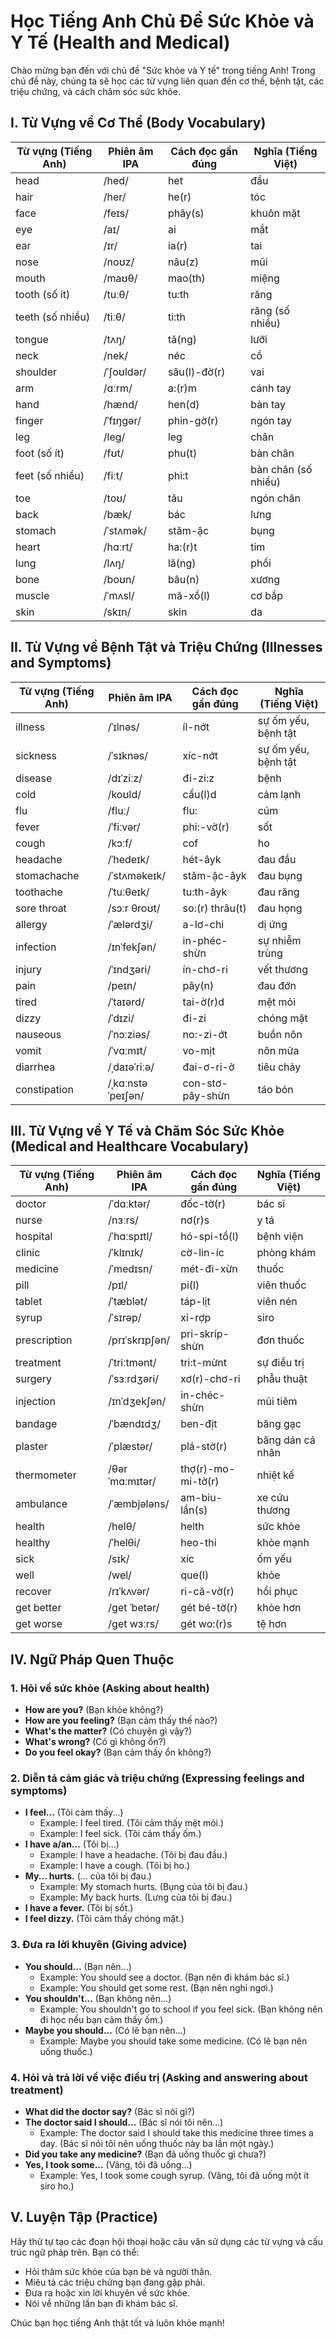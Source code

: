# Học Tiếng Anh Chủ Đề Sức Khỏe và Y Tế (Health and Medical)

Chào mừng bạn đến với chủ đề "Sức khỏe và Y tế" trong tiếng Anh! Trong chủ đề này, chúng ta sẽ học các từ vựng liên quan đến cơ thể, bệnh tật, các triệu chứng, và cách chăm sóc sức khỏe.

## I. Từ Vựng về Cơ Thể (Body Vocabulary)

| Từ vựng (Tiếng Anh) | Phiên âm IPA | Cách đọc gần đúng | Nghĩa (Tiếng Việt) |
|---|---|---|---|
| head | /hed/ | het | đầu |
| hair | /her/ | he(r) | tóc |
| face | /feɪs/ | phây(s) | khuôn mặt |
| eye | /aɪ/ | ai | mắt |
| ear | /ɪr/ | ia(r) | tai |
| nose | /noʊz/ | nâu(z) | mũi |
| mouth | /maʊθ/ | mao(th) | miệng |
| tooth (số ít) | /tuːθ/ | tu:th | răng |
| teeth (số nhiều) | /tiːθ/ | ti:th | răng (số nhiều) |
| tongue | /tʌŋ/ | tă(ng) | lưỡi |
| neck | /nek/ | néc | cổ |
| shoulder | /ˈʃoʊldər/ | sâu(l)-đờ(r) | vai |
| arm | /ɑːrm/ | a:(r)m | cánh tay |
| hand | /hænd/ | hen(d) | bàn tay |
| finger | /ˈfɪŋɡər/ | phin-gờ(r) | ngón tay |
| leg | /leɡ/ | leg | chân |
| foot (số ít) | /fʊt/ | phu(t) | bàn chân |
| feet (số nhiều) | /fiːt/ | phi:t | bàn chân (số nhiều) |
| toe | /toʊ/ | tâu | ngón chân |
| back | /bæk/ | bác | lưng |
| stomach | /ˈstʌmək/ | stăm-ậc | bụng |
| heart | /hɑːrt/ | ha:(r)t | tim |
| lung | /lʌŋ/ | lă(ng) | phổi |
| bone | /boʊn/ | bâu(n) | xương |
| muscle | /ˈmʌsl/ | mă-xồ(l) | cơ bắp |
| skin | /skɪn/ | skin | da |

## II. Từ Vựng về Bệnh Tật và Triệu Chứng (Illnesses and Symptoms)

| Từ vựng (Tiếng Anh) | Phiên âm IPA | Cách đọc gần đúng | Nghĩa (Tiếng Việt) |
|---|---|---|---|
| illness | /ˈɪlnəs/ | íl-nớt | sự ốm yếu, bệnh tật |
| sickness | /ˈsɪknəs/ | xíc-nớt | sự ốm yếu, bệnh tật |
| disease | /dɪˈziːz/ | đi-zi:z | bệnh |
| cold | /koʊld/ | cẩu(l)d | cảm lạnh |
| flu | /fluː/ | flu: | cúm |
| fever | /ˈfiːvər/ | phi:-vờ(r) | sốt |
| cough | /kɔːf/ | cof | ho |
| headache | /ˈhedeɪk/ | hét-âyk | đau đầu |
| stomachache | /ˈstʌməkeɪk/ | stăm-ậc-âyk | đau bụng |
| toothache | /ˈtuːθeɪk/ | tu:th-âyk | đau răng |
| sore throat | /sɔːr θroʊt/ | so:(r) thrâu(t) | đau họng |
| allergy | /ˈælərdʒi/ | a-lơ-chi | dị ứng |
| infection | /ɪnˈfekʃən/ | in-phéc-shừn | sự nhiễm trùng |
| injury | /ˈɪndʒəri/ | ín-chơ-ri | vết thương |
| pain | /peɪn/ | pây(n) | đau đớn |
| tired | /ˈtaɪərd/ | tai-ờ(r)d | mệt mỏi |
| dizzy | /ˈdɪzi/ | đi-zi | chóng mặt |
| nauseous | /ˈnɔːziəs/ | no:-zi-ớt | buồn nôn |
| vomit | /ˈvɑːmɪt/ | vo-mịt | nôn mửa |
| diarrhea | /ˌdaɪəˈriːə/ | đai-ơ-ri-ờ | tiêu chảy |
| constipation | /ˌkɑːnstəˈpeɪʃən/ | con-stơ-pây-shừn | táo bón |

## III. Từ Vựng về Y Tế và Chăm Sóc Sức Khỏe (Medical and Healthcare Vocabulary)

| Từ vựng (Tiếng Anh) | Phiên âm IPA | Cách đọc gần đúng | Nghĩa (Tiếng Việt) |
|---|---|---|---|
| doctor | /ˈdɑːktər/ | đốc-tờ(r) | bác sĩ |
| nurse | /nɜːrs/ | nơ(r)s | y tá |
| hospital | /ˈhɑːspɪtl/ | hó-spi-tồ(l) | bệnh viện |
| clinic | /ˈklɪnɪk/ | cờ-lin-íc | phòng khám |
| medicine | /ˈmedɪsn/ | mét-đi-xừn | thuốc |
| pill | /pɪl/ | pi(l) | viên thuốc |
| tablet | /ˈtæblət/ | táp-lịt | viên nén |
| syrup | /ˈsɪrəp/ | xi-rợp | siro |
| prescription | /prɪˈskrɪpʃən/ | pri-skríp-shừn | đơn thuốc |
| treatment | /ˈtriːtmənt/ | tri:t-mừnt | sự điều trị |
| surgery | /ˈsɜːrdʒəri/ | xơ(r)-chơ-ri | phẫu thuật |
| injection | /ɪnˈdʒekʃən/ | in-chéc-shừn | mũi tiêm |
| bandage | /ˈbændɪdʒ/ | ben-địt | băng gạc |
| plaster | /ˈplæstər/ | plá-stờ(r) | băng dán cá nhân |
| thermometer | /θərˈmɑːmɪtər/ | thợ(r)-mo-mi-tờ(r) | nhiệt kế |
| ambulance | /ˈæmbjələns/ | am-biu-lần(s) | xe cứu thương |
| health | /helθ/ | helth | sức khỏe |
| healthy | /ˈhelθi/ | heo-thi | khỏe mạnh |
| sick | /sɪk/ | xíc | ốm yếu |
| well | /wel/ | que(l) | khỏe |
| recover | /rɪˈkʌvər/ | ri-că-vờ(r) | hồi phục |
| get better | /ɡet ˈbetər/ | gét bé-tờ(r) | khỏe hơn |
| get worse | /ɡet wɜːrs/ | gét wo:(r)s | tệ hơn |

## IV. Ngữ Pháp Quen Thuộc

### 1. Hỏi về sức khỏe (Asking about health)

* **How are you?** (Bạn khỏe không?)
* **How are you feeling?** (Bạn cảm thấy thế nào?)
* **What's the matter?** (Có chuyện gì vậy?)
* **What's wrong?** (Có gì không ổn?)
* **Do you feel okay?** (Bạn cảm thấy ổn không?)

### 2. Diễn tả cảm giác và triệu chứng (Expressing feelings and symptoms)

* **I feel...** (Tôi cảm thấy...)
    * Example: I feel tired. (Tôi cảm thấy mệt mỏi.)
    * Example: I feel sick. (Tôi cảm thấy ốm.)
* **I have a/an...** (Tôi bị...)
    * Example: I have a headache. (Tôi bị đau đầu.)
    * Example: I have a cough. (Tôi bị ho.)
* **My... hurts.** (... của tôi bị đau.)
    * Example: My stomach hurts. (Bụng của tôi bị đau.)
    * Example: My back hurts. (Lưng của tôi bị đau.)
* **I have a fever.** (Tôi bị sốt.)
* **I feel dizzy.** (Tôi cảm thấy chóng mặt.)

### 3. Đưa ra lời khuyên (Giving advice)

* **You should...** (Bạn nên...)
    * Example: You should see a doctor. (Bạn nên đi khám bác sĩ.)
    * Example: You should get some rest. (Bạn nên nghỉ ngơi.)
* **You shouldn't...** (Bạn không nên...)
    * Example: You shouldn't go to school if you feel sick. (Bạn không nên đi học nếu bạn cảm thấy ốm.)
* **Maybe you should...** (Có lẽ bạn nên...)
    * Example: Maybe you should take some medicine. (Có lẽ bạn nên uống thuốc.)

### 4. Hỏi và trả lời về việc điều trị (Asking and answering about treatment)

* **What did the doctor say?** (Bác sĩ nói gì?)
* **The doctor said I should...** (Bác sĩ nói tôi nên...)
    * Example: The doctor said I should take this medicine three times a day. (Bác sĩ nói tôi nên uống thuốc này ba lần một ngày.)
* **Did you take any medicine?** (Bạn đã uống thuốc gì chưa?)
* **Yes, I took some...** (Vâng, tôi đã uống...)
    * Example: Yes, I took some cough syrup. (Vâng, tôi đã uống một ít siro ho.)

## V. Luyện Tập (Practice)

Hãy thử tự tạo các đoạn hội thoại hoặc câu văn sử dụng các từ vựng và cấu trúc ngữ pháp trên. Bạn có thể:

* Hỏi thăm sức khỏe của bạn bè và người thân.
* Miêu tả các triệu chứng bạn đang gặp phải.
* Đưa ra hoặc xin lời khuyên về sức khỏe.
* Nói về những lần bạn đi khám bác sĩ.

Chúc bạn học tiếng Anh thật tốt và luôn khỏe mạnh!